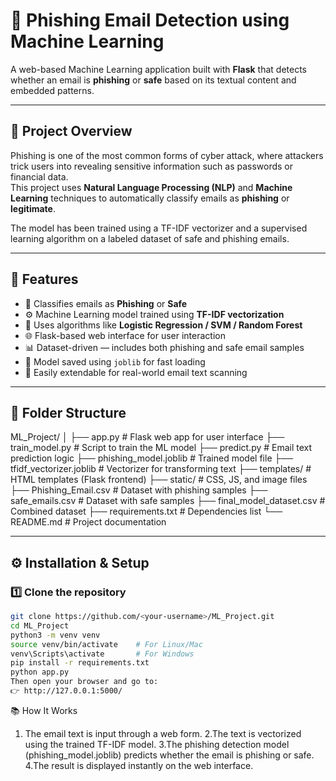 # 🧠 Phishing Email Detection using Machine Learning  

A web-based Machine Learning application built with **Flask** that detects whether an email is **phishing** or **safe** based on its textual content and embedded patterns.

---

## 🚀 Project Overview

Phishing is one of the most common forms of cyber attack, where attackers trick users into revealing sensitive information such as passwords or financial data.  
This project uses **Natural Language Processing (NLP)** and **Machine Learning** techniques to automatically classify emails as **phishing** or **legitimate**.

The model has been trained using a TF-IDF vectorizer and a supervised learning algorithm on a labeled dataset of safe and phishing emails.

---

## 🧩 Features

- 🧾 Classifies emails as **Phishing** or **Safe**
- ⚙️ Machine Learning model trained using **TF-IDF vectorization**
- 🧠 Uses algorithms like **Logistic Regression / SVM / Random Forest**
- 🌐 Flask-based web interface for user interaction
- 📊 Dataset-driven — includes both phishing and safe email samples
- 💾 Model saved using `joblib` for fast loading
- 🧰 Easily extendable for real-world email text scanning

---
## 📁 Folder Structure
ML_Project/
│
├── app.py # Flask web app for user interface
├── train_model.py # Script to train the ML model
├── predict.py # Email text prediction logic
├── phishing_model.joblib # Trained model file
├── tfidf_vectorizer.joblib # Vectorizer for transforming text
├── templates/ # HTML templates (Flask frontend)
├── static/ # CSS, JS, and image files
├── Phishing_Email.csv # Dataset with phishing samples
├── safe_emails.csv # Dataset with safe samples
├── final_model_dataset.csv # Combined dataset
├── requirements.txt # Dependencies list
└── README.md # Project documentation

---

## ⚙️ Installation & Setup

### 1️⃣ Clone the repository
```bash
git clone https://github.com/<your-username>/ML_Project.git
cd ML_Project
python3 -m venv venv
source venv/bin/activate    # For Linux/Mac
venv\Scripts\activate       # For Windows
pip install -r requirements.txt
python app.py
Then open your browser and go to:
👉 http://127.0.0.1:5000/
```
📚 How It Works

1. The email text is input through a web form.
2.The text is vectorized using the trained TF-IDF model.
3.The phishing detection model (phishing_model.joblib) predicts whether the email is phishing or safe.
4.The result is displayed instantly on the web interface.


